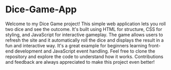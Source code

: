 # Dice-Game-App
Welcome to my Dice Game project! This simple web application lets you roll two dice and see the outcome. It's built using HTML for structure, CSS for styling, and JavaScript for interactive gameplay. The game allows users to refresh the site and it automatically roll the dice and displays the result in a fun and interactive way. It's a great example for beginners learning front-end development and JavaScript event handling. Feel free to clone the repository and explore the code to understand how it works. Contributions and feedback are always appreciated to make this project even better!
 
 
